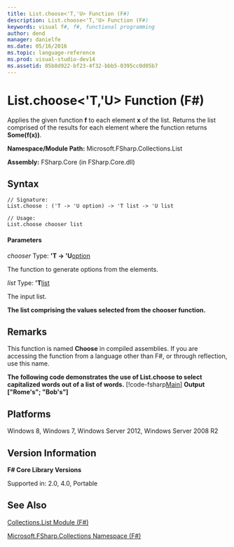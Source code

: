 ```yaml
---
title: List.choose<'T,'U> Function (F#)
description: List.choose<'T,'U> Function (F#)
keywords: visual f#, f#, functional programming
author: dend
manager: danielfe
ms.date: 05/16/2016
ms.topic: language-reference
ms.prod: visual-studio-dev14
ms.assetid: 05b8d922-bf23-4f32-bbb5-0395cc0d05b7 
---
```


# List.choose<'T,'U> Function (F#)

Applies the given function **f** to each element **x** of the list. Returns the list comprised of the results for each element where the function returns **Some(f(x))**.

**Namespace/Module Path:** Microsoft.FSharp.Collections.List

**Assembly:** FSharp.Core (in FSharp.Core.dll)


## Syntax

```
// Signature:
List.choose : ('T -> 'U option) -> 'T list -> 'U list

// Usage:
List.choose chooser list
```

#### Parameters
*chooser*
Type: **'T -&gt; 'U**[option](http://msdn.microsoft.com/en-us/library/b08add48-34bf-4410-80a1-ef6a8daddc58)


The function to generate options from the elements.


*list*
Type: **'T**[list](http://msdn.microsoft.com/en-us/library/c627b668-477b-4409-91ed-06d7f1b3e4a7)


The input list.



**The list comprising the values selected from the chooser function.**
## Remarks
This function is named **Choose** in compiled assemblies. If you are accessing the function from a language other than F#, or through reflection, use this name.

**The following code demonstrates the use of List.choose to select capitalized words out of a list of words.**
[!code-fsharp[Main](snippets/fslists/snippet25.fs)]
**Output**
**["Rome's"; "Bob's"]**
## Platforms
Windows 8, Windows 7, Windows Server 2012, Windows Server 2008 R2


## Version Information
**F# Core Library Versions**

Supported in: 2.0, 4.0, Portable




## See Also
[Collections.List Module &#40;F&#35;&#41;](Collections.List-Module-%5BFSharp%5D.md)

[Microsoft.FSharp.Collections Namespace &#40;F&#35;&#41;](Microsoft.FSharp.Collections-Namespace-%5BFSharp%5D.md)

